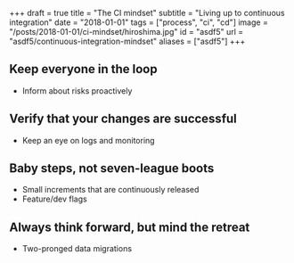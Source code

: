 +++
draft = true
title = "The CI mindset"
subtitle = "Living up to continuous integration"
date = "2018-01-01"
tags = ["process", "ci", "cd"]
image = "/posts/2018-01-01/ci-mindset/hiroshima.jpg"
id = "asdf5"
url = "asdf5/continuous-integration-mindset"
aliases = ["asdf5"]
+++

## Keep everyone in the loop

- Inform about risks proactively

## Verify that your changes are successful

- Keep an eye on logs and monitoring

## Baby steps, not seven-league boots

- Small increments that are continuously released
- Feature/dev flags

## Always think forward, but mind the retreat

- Two-pronged data migrations
